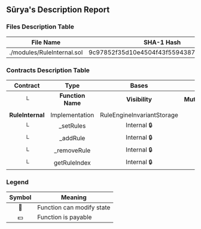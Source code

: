 ## Sūrya's Description Report

### Files Description Table


|  File Name  |  SHA-1 Hash  |
|-------------|--------------|
| ./modules/RuleInternal.sol | 9c97852f35d10e4504f43f5594387eb63ca8e501 |


### Contracts Description Table


|  Contract  |         Type        |       Bases      |                  |                 |
|:----------:|:-------------------:|:----------------:|:----------------:|:---------------:|
|     └      |  **Function Name**  |  **Visibility**  |  **Mutability**  |  **Modifiers**  |
||||||
| **RuleInternal** | Implementation | RuleEngineInvariantStorage |||
| └ | _setRules | Internal 🔒 | 🛑  | |
| └ | _addRule | Internal 🔒 | 🛑  | |
| └ | _removeRule | Internal 🔒 | 🛑  | |
| └ | getRuleIndex | Internal 🔒 |   | |


### Legend

|  Symbol  |  Meaning  |
|:--------:|-----------|
|    🛑    | Function can modify state |
|    💵    | Function is payable |
